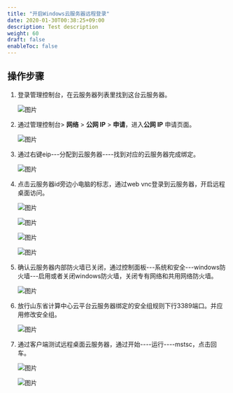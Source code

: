 ```yaml
---
title: "开启Windows云服务器远程登录"
date: 2020-01-30T00:38:25+09:00
description: Test description
weight: 60
draft: false
enableToc: false
---
```


## 操作步骤

1. 登录管理控制台，在云服务器列表里找到这台云服务器。

   ![图片](/compute/vm/_images/image.png)

2. 通过管理控制台> **网络** > **公网 IP** > **申请**，进入**公网 IP** 申请页面。

   ![图片](/compute/vm/_images/image-1568884014191.png)

3. 通过右键eip---分配到云服务器----找到对应的云服务器完成绑定。

   ![图片](/compute/vm/_images/image-1568884020689.png)

4. 点击云服务器id旁边小电脑的标志，通过web vnc登录到云服务器，开启远程桌面访问。

   ![图片](/compute/vm/_images/image-1568884029354.png)

   ![图片](/compute/vm/_images/image-1568884045486.png)

   ![图片](/compute/vm/_images/image-1568884042485.png)

   ![图片](/compute/vm/_images/image-1568884094219.png)

5. 确认云服务器内部防火墙已关闭，通过控制面板---系统和安全---windows防火墙---启用或者关闭windows防火墙，关闭专有网络和共用网络防火墙。

   ![图片](/compute/vm/_images/image-1568884099948.png)

6. 放行山东省计算中心云平台云服务器绑定的安全组规则下行3389端口。并应用修改安全组。

   ![图片](/compute/vm/_images/image-1568884118279.png)

7. 通过客户端测试远程桌面云服务器，通过开始----运行----mstsc，点击回车。

   ![图片](/compute/vm/_images/image-1568884119758.png)

   ![图片](/compute/vm/_images/image-1568884121368.png)

